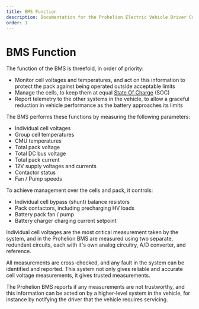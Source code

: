 ```yaml
---
title: BMS Function
description: Documentation for the Prohelion Electric Vehicle Driver Controls
order: 1
---
```


# BMS Function
The function of the BMS is threefold, in order of priority: 
*   Monitor cell voltages and temperatures, and act on this information to protect the pack against being operated outside acceptable limits 
*   Manage the cells, to keep them at equal [State Of Charge](State_Of_Charge) (SOC) 
*   Report telemetry to the other systems in the vehicle, to allow a graceful reduction in vehicle performance as the battery approaches its limits 

The BMS performs these functions by measuring the following parameters: 
*   Individual cell voltages 
*   Group cell temperatures 
*   CMU temperatures 
*   Total pack voltage 
*   Total DC bus voltage 
*   Total pack current 
*   12V supply voltages and currents 
*   Contactor status 
*   Fan / Pump speeds 

To achieve management over the cells and pack, it controls: 
*   Individual cell bypass (shunt) balance resistors 
*   Pack contactors, including precharging HV loads 
*   Battery pack fan / pump 
*   Battery charger charging current setpoint 

Individual cell voltages are the most critical measurement taken by the system, and in the Prohelion BMS are measured using two separate, redundant circuits, each with it's own analog circuitry, A/D converter, and reference.   

All measurements are cross-checked, and any fault in the system can be identified and reported.  This system not only gives reliable and accurate cell voltage measurements, it gives trusted measurements.   

The Prohelion BMS reports if any measurements are not trustworthy, and this information can be acted on by a higher-level system in the vehicle, for instance by notifying the driver that the vehicle requires servicing. 
